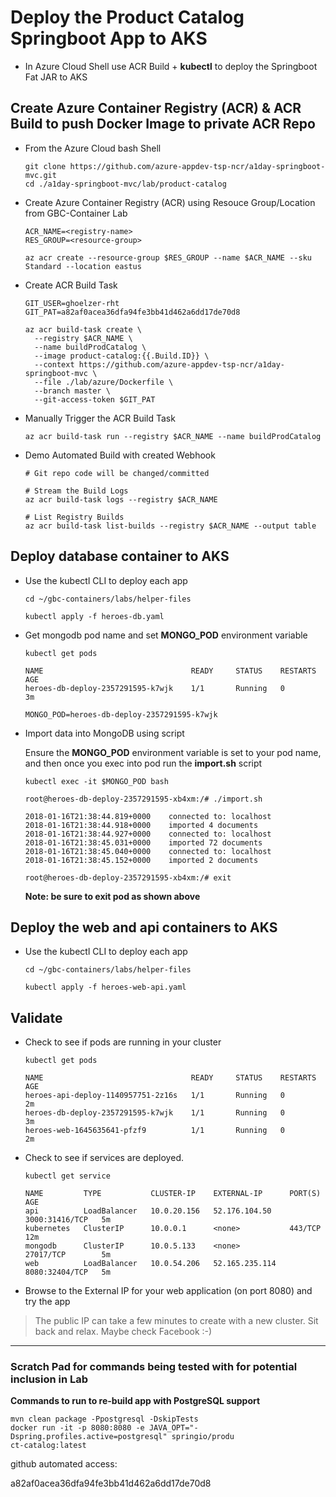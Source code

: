 # Deploy the Product Catalog Springboot App to AKS

* In Azure Cloud Shell use ACR Build + **kubectl** to deploy the Springboot Fat JAR to AKS

## Create Azure Container Registry (ACR) & ACR Build to push Docker Image to private ACR Repo

* From the Azure Cloud bash Shell
  ```
  git clone https://github.com/azure-appdev-tsp-ncr/a1day-springboot-mvc.git
  cd ./a1day-springboot-mvc/lab/product-catalog
  ```
  
* Create Azure Container Registry (ACR) using Resouce Group/Location from GBC-Container Lab
   ```
   ACR_NAME=<registry-name>
   RES_GROUP=<resource-group>

   az acr create --resource-group $RES_GROUP --name $ACR_NAME --sku Standard --location eastus 
   ```

* Create ACR Build Task
  ```
  GIT_USER=ghoelzer-rht
  GIT_PAT=a82af0acea36dfa94fe3bb41d462a6dd17de70d8

  az acr build-task create \
    --registry $ACR_NAME \
    --name buildProdCatalog \
    --image product-catalog:{{.Build.ID}} \
    --context https://github.com/azure-appdev-tsp-ncr/a1day-springboot-mvc \
    --file ./lab/azure/Dockerfile \
    --branch master \
    --git-access-token $GIT_PAT
  ```

* Manually Trigger the ACR Build Task
  ```
  az acr build-task run --registry $ACR_NAME --name buildProdCatalog
  ```

* Demo Automated Build with created Webhook
  ```
  # Git repo code will be changed/committed
 
  # Stream the Build Logs
  az acr build-task logs --registry $ACR_NAME

  # List Registry Builds
  az acr build-task list-builds --registry $ACR_NAME --output table
  ```
## Deploy database container to AKS

* Use the kubectl CLI to deploy each app
    ```
    cd ~/gbc-containers/labs/helper-files

    kubectl apply -f heroes-db.yaml
    ```

* Get mongodb pod name and set **MONGO_POD** environment variable
    ```
    kubectl get pods

    NAME                                 READY     STATUS    RESTARTS   AGE
    heroes-db-deploy-2357291595-k7wjk    1/1       Running   0          3m

    MONGO_POD=heroes-db-deploy-2357291595-k7wjk
    ```

* Import data into MongoDB using script

    Ensure the **MONGO_POD** environment variable is set to your pod name, and then once you exec into pod run the **import.sh** script
    ```
    kubectl exec -it $MONGO_POD bash

    root@heroes-db-deploy-2357291595-xb4xm:/# ./import.sh

    2018-01-16T21:38:44.819+0000	connected to: localhost
    2018-01-16T21:38:44.918+0000	imported 4 documents
    2018-01-16T21:38:44.927+0000	connected to: localhost
    2018-01-16T21:38:45.031+0000	imported 72 documents
    2018-01-16T21:38:45.040+0000	connected to: localhost
    2018-01-16T21:38:45.152+0000	imported 2 documents
    
    root@heroes-db-deploy-2357291595-xb4xm:/# exit
    ```
    **Note:  be sure to exit pod as shown above**
    

## Deploy the web and api containers to AKS

* Use the kubectl CLI to deploy each app

    ```
    cd ~/gbc-containers/labs/helper-files

    kubectl apply -f heroes-web-api.yaml
    ```

## Validate

* Check to see if pods are running in your cluster
    ```
    kubectl get pods

    NAME                                 READY     STATUS    RESTARTS   AGE
    heroes-api-deploy-1140957751-2z16s   1/1       Running   0          2m
    heroes-db-deploy-2357291595-k7wjk    1/1       Running   0          3m
    heroes-web-1645635641-pfzf9          1/1       Running   0          2m
    ```

* Check to see if services are deployed.
    ```
    kubectl get service

    NAME         TYPE           CLUSTER-IP    EXTERNAL-IP      PORT(S)          AGE
    api          LoadBalancer   10.0.20.156   52.176.104.50    3000:31416/TCP   5m
    kubernetes   ClusterIP      10.0.0.1      <none>           443/TCP          12m
    mongodb      ClusterIP      10.0.5.133    <none>           27017/TCP        5m
    web          LoadBalancer   10.0.54.206   52.165.235.114   8080:32404/TCP   5m
    ```

* Browse to the External IP for your web application (on port 8080) and try the app

> The public IP can take a few minutes to create with a new cluster. Sit back and relax. Maybe check Facebook :-)

--------
### Scratch Pad for commands being tested with for potential inclusion in Lab

**Commands to run to re-build app with PostgreSQL support**
```
mvn clean package -Ppostgresql -DskipTests
docker run -it -p 8080:8080 -e JAVA_OPT="-Dspring.profiles.active=postgresql" springio/produ
ct-catalog:latest
```
github automated access:

a82af0acea36dfa94fe3bb41d462a6dd17de70d8
